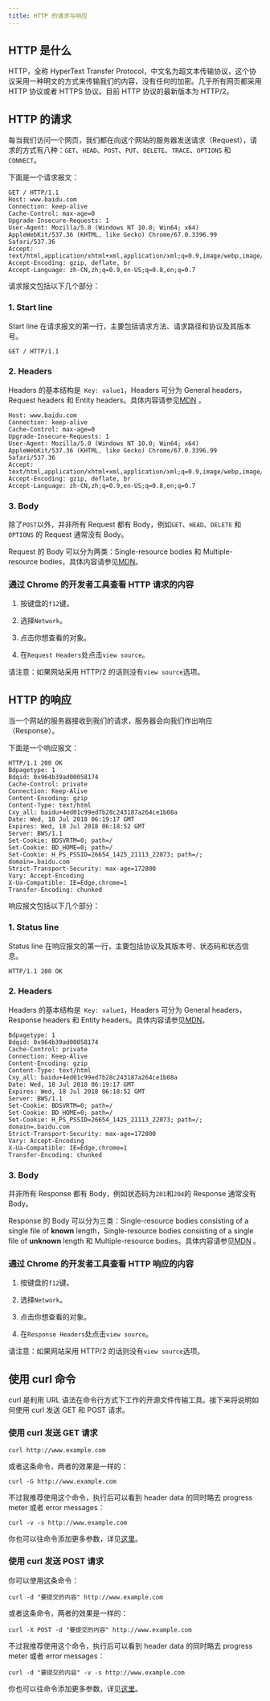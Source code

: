 ```yaml
---
title: HTTP 的请求与响应
---
```


## HTTP 是什么

HTTP，全称 HyperText Transfer Protocol，中文名为超文本传输协议，这个协议采用一种明文的方式来传输我们的内容，没有任何的加密。几乎所有网页都采用 HTTP 协议或者 HTTPS 协议。目前 HTTP 协议的最新版本为 HTTP/2。

## HTTP 的请求

每当我们访问一个网页，我们都在向这个网站的服务器发送请求（Request），请求的方式有八种：`GET`、`HEAD`、`POST`、`PUT`、`DELETE`、`TRACE`、`OPTIONS` 和 `CONNECT`。

下面是一个请求报文：

```
GET / HTTP/1.1
Host: www.baidu.com
Connection: keep-alive
Cache-Control: max-age=0
Upgrade-Insecure-Requests: 1
User-Agent: Mozilla/5.0 (Windows NT 10.0; Win64; x64) AppleWebKit/537.36 (KHTML, like Gecko) Chrome/67.0.3396.99 Safari/537.36
Accept: text/html,application/xhtml+xml,application/xml;q=0.9,image/webp,image/apng,*/*;q=0.8
Accept-Encoding: gzip, deflate, br
Accept-Language: zh-CN,zh;q=0.9,en-US;q=0.8,en;q=0.7
```

请求报文包括以下几个部分：

### 1. Start line

Start line 在请求报文的第一行，主要包括请求方法、请求路径和协议及其版本号。

```
GET / HTTP/1.1
```

### 2. Headers

Headers 的基本结构是` Key: value1`，Headers 可分为 General headers，Request headers 和 Entity headers。具体内容请参见[MDN](https://developer.mozilla.org/en-US/docs/Web/HTTP/Messages)
。

```
Host: www.baidu.com
Connection: keep-alive
Cache-Control: max-age=0
Upgrade-Insecure-Requests: 1
User-Agent: Mozilla/5.0 (Windows NT 10.0; Win64; x64) AppleWebKit/537.36 (KHTML, like Gecko) Chrome/67.0.3396.99 Safari/537.36
Accept: text/html,application/xhtml+xml,application/xml;q=0.9,image/webp,image/apng,*/*;q=0.8
Accept-Encoding: gzip, deflate, br
Accept-Language: zh-CN,zh;q=0.9,en-US;q=0.8,en;q=0.7
```

### 3. Body

除了`POST`以外，并非所有 Request 都有 Body，例如`GET`、`HEAD`、`DELETE` 和 `OPTIONS` 的 Request 通常没有 Body。

Request 的 Body 可以分为两类：Single-resource bodies 和 Multiple-resource bodies，具体内容请参见[MDN](https://developer.mozilla.org/en-US/docs/Web/HTTP/Messages)。

### 通过 Chrome 的开发者工具查看 HTTP 请求的内容

1. 按键盘的`f12`键。

2. 选择`Network`。

3. 点击你想查看的对象。

4. 在`Request Headers`处点击`view source`。

请注意：如果网站采用 HTTP/2 的话则没有`view source`选项。

## HTTP 的响应

当一个网站的服务器接收到我们的请求，服务器会向我们作出响应（Response）。

下面是一个响应报文：

```
HTTP/1.1 200 OK
Bdpagetype: 1
Bdqid: 0x964b39ad00058174
Cache-Control: private
Connection: Keep-Alive
Content-Encoding: gzip
Content-Type: text/html
Cxy_all: baidu+4ed01c99ed7b28c243187a264ce1b08a
Date: Wed, 18 Jul 2018 06:19:17 GMT
Expires: Wed, 18 Jul 2018 06:18:52 GMT
Server: BWS/1.1
Set-Cookie: BDSVRTM=0; path=/
Set-Cookie: BD_HOME=0; path=/
Set-Cookie: H_PS_PSSID=26654_1425_21113_22073; path=/; domain=.baidu.com
Strict-Transport-Security: max-age=172800
Vary: Accept-Encoding
X-Ua-Compatible: IE=Edge,chrome=1
Transfer-Encoding: chunked
```

响应报文包括以下几个部分：

### 1. Status line

Status line 在响应报文的第一行，主要包括协议及其版本号、状态码和状态信息。

```
HTTP/1.1 200 OK
```

### 2. Headers

Headers 的基本结构是` Key: value1`，Headers 可分为 General headers，Response headers 和 Entity headers。具体内容请参见[MDN](https://developer.mozilla.org/en-US/docs/Web/HTTP/Messages)。

```
Bdpagetype: 1
Bdqid: 0x964b39ad00058174
Cache-Control: private
Connection: Keep-Alive
Content-Encoding: gzip
Content-Type: text/html
Cxy_all: baidu+4ed01c99ed7b28c243187a264ce1b08a
Date: Wed, 18 Jul 2018 06:19:17 GMT
Expires: Wed, 18 Jul 2018 06:18:52 GMT
Server: BWS/1.1
Set-Cookie: BDSVRTM=0; path=/
Set-Cookie: BD_HOME=0; path=/
Set-Cookie: H_PS_PSSID=26654_1425_21113_22073; path=/; domain=.baidu.com
Strict-Transport-Security: max-age=172800
Vary: Accept-Encoding
X-Ua-Compatible: IE=Edge,chrome=1
Transfer-Encoding: chunked
```

### 3. Body

并非所有 Response 都有 Body，例如状态码为`201`和`204`的 Response 通常没有 Body。

Response 的 Body 可以分为三类：Single-resource bodies consisting of a single file of **known** length，Single-resource bodies consisting of a single file of **unknown** length 和 Multiple-resource bodies。具体内容请参见[MDN](https://developer.mozilla.org/en-US/docs/Web/HTTP/Messages)
。

### 通过 Chrome 的开发者工具查看 HTTP 响应的内容

1. 按键盘的`f12`键。

2. 选择`Network`。

3. 点击你想查看的对象。

4. 在`Response Headers`处点击`view source`。

请注意：如果网站采用 HTTP/2 的话则没有`view source`选项。

## 使用 curl 命令

curl 是利用 URL 语法在命令行方式下工作的开源文件传输工具。接下来将说明如何使用 curl 发送 GET 和 POST 请求。

### 使用 curl 发送 GET 请求

```
curl http://www.example.com
```

或者这条命令，两者的效果是一样的：

```
curl -G http://www.example.com
```

不过我推荐使用这个命令，执行后可以看到 header data 的同时略去 progress meter 或者 error messages：

```
curl -v -s http://www.example.com
```

你也可以往命令添加更多参数，详见[这里](http://man.linuxde.net/curl)。

### 使用 curl 发送 POST 请求

你可以使用这条命令：

```
curl -d "要提交的内容" http://www.example.com
```

或者这条命令，两者的效果是一样的：

```
curl -X POST -d "要提交的内容" http://www.example.com
```

不过我推荐使用这个命令，执行后可以看到 header data 的同时略去 progress meter 或者 error messages：

```
curl -d "要提交的内容" -v -s http://www.example.com
```

你也可以往命令添加更多参数，详见[这里](http://man.linuxde.net/curl)。